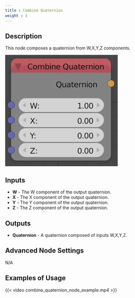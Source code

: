 ```yaml
---
title : Combine Quaternion
weight : 1
---
```


## Description

This node composes a quaternion from W,X,Y,Z components.

![image](combine_quaternion_node.png)

## Inputs

  - **W** - The W component of the output quaternion.
  - **X** - The X component of the output quaternion.
  - **Y** - The Y component of the output quaternion.
  - **Z** - The Z component of the output quaternion.

## Outputs

  - **Quaternion** - A quaternion composed of inputs W,X,Y,Z.

## Advanced Node Settings

N/A

## Examples of Usage

{{< video combine_quaternion_node_example.mp4 >}}
